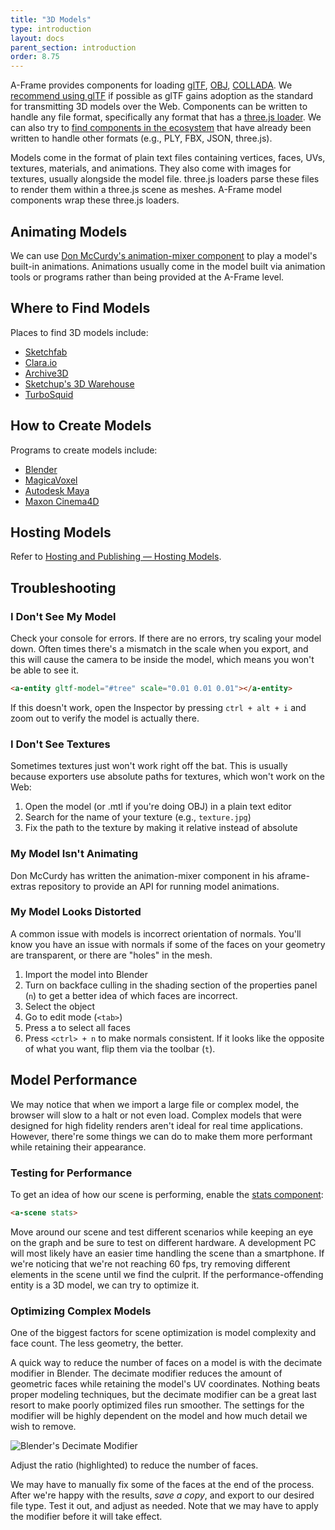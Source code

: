 ```yaml
---
title: "3D Models"
type: introduction
layout: docs
parent_section: introduction
order: 8.75
---
```


[ecsfind]: ../components/entity-component-system.md
[3loaders]: https://github.com/mrdoob/three.js/tree/dev/examples/js/loaders
[COLLADA]: ../components/collada-model.md
[glTF]: ../components/gltf-model.md
[OBJ]: ../components/obj-model.md
[recommend using glTF]: ../components/gltf-model.md#why-use-gltf

A-Frame provides components for loading [glTF], [OBJ], [COLLADA]. We [recommend
using glTF] if possible as glTF gains adoption as the standard for transmitting
3D models over the Web. Components can be written to handle any file format,
specifically any format that has a [three.js loader][3loaders]. We can also try
to [find components in the ecosystem][ecsfind] that have already been written
to handle other formats (e.g., PLY, FBX, JSON, three.js).

Models come in the format of plain text files containing vertices, faces, UVs,
textures, materials, and animations. They also come with images for textures,
usually alongside the model file. three.js loaders parse these files to render
them within a three.js scene as meshes. A-Frame model components wrap these
three.js loaders.

## Animating Models

[mixer]: https://github.com/donmccurdy/aframe-extras/tree/master/src/loaders#animation

We can use [Don McCurdy's animation-mixer component][mixer] to play a model's
built-in animations. Animations usually come in the model built via animation
tools or programs rather than being provided at the A-Frame level.

## Where to Find Models

Places to find 3D models include:

- [Sketchfab](https://sketchfab.com)
- [Clara.io](http://clara.io)
- [Archive3D](http://archive3d.net)
- [Sketchup's 3D Warehouse](https://3dwarehouse.sketchup.com)
- [TurboSquid](http://www.turbosquid.com/Search/3D-Models/free)

## How to Create Models

Programs to create models include:

- [Blender](https://www.blender.org/)
- [MagicaVoxel](https://ephtracy.github.io/)
- [Autodesk Maya](https://www.autodesk.com/products/maya/overview)
- [Maxon Cinema4D](https://www.maxon.net/en-us/)

## Hosting Models

Refer to [Hosting and Publishing &mdash; Hosting
Models](./hosting-and-publishing.md#hosting-models).

## Troubleshooting

### I Don't See My Model

Check your console for errors. If there are no errors, try scaling your model
down. Often times there's a mismatch in the scale when you export, and this
will cause the camera to be inside the model, which means you won't be able to
see it.

```html
<a-entity gltf-model="#tree" scale="0.01 0.01 0.01"></a-entity>
```

If this doesn't work, open the Inspector by pressing `ctrl + alt + i` and zoom
out to verify the model is actually there.

### I Don't See Textures

Sometimes textures just won't work right off the bat. This is usually because
exporters use absolute paths for textures, which won't work on the Web:

1. Open the model (or .mtl if you're doing OBJ) in a plain text editor
2. Search for the name of your texture (e.g., `texture.jpg`)
3. Fix the path to the texture by making it relative instead of absolute

### My Model Isn't Animating

Don McCurdy has written the animation-mixer component in his aframe-extras
repository to provide an API for running model animations.

### My Model Looks Distorted

A common issue with models is incorrect orientation of normals. You'll know you
have an issue with normals if some of the faces on your geometry are
transparent, or there are "holes" in the mesh.

1. Import the model into Blender
2. Turn on backface culling in the shading section of the properties panel
(`n`) to get a better idea of which faces are incorrect.
3. Select the object
4. Go to edit mode (`<tab>`)
5. Press a to select all faces
6. Press `<ctrl> + n` to make normals consistent. If it looks like the opposite
of what you want, flip them via the toolbar (`t`).

## Model Performance

We may notice that when we import a large file or complex model, the browser
will slow to a halt or not even load. Complex models that were designed for
high fidelity renders aren't ideal for real time applications. However,
there're some things we can do to make them more performant while retaining
their appearance.

### Testing for Performance

[stats]: ../components/stats.md

To get an idea of how our scene is performing, enable the [stats component][stats]:

```html
<a-scene stats>
```

Move around our scene and test different scenarios while keeping an eye on the
graph and be sure to test on different hardware. A development PC will most
likely have an easier time handling the scene than a smartphone. If we're
noticing that we're not reaching 60 fps, try removing different elements in the
scene until we find the culprit. If the performance-offending entity is a 3D
model, we can try to optimize it.

### Optimizing Complex Models

One of the biggest factors for scene optimization is model complexity and face
count. The less geometry, the better.

A quick way to reduce the number of faces on a model is with the decimate
modifier in Blender. The decimate modifier reduces the amount of geometric
faces while retaining the model's UV coordinates. Nothing beats proper modeling
techniques, but the decimate modifier can be a great last resort to make poorly
optimized files run smoother. The settings for the modifier will be highly
dependent on the model and how much detail we wish to remove.

![Blender's Decimate Modifier](https://cloud.githubusercontent.com/assets/674727/25730604/f5402d90-30f2-11e7-9571-96bcdef11a6a.jpg)

Adjust the ratio (highlighted) to reduce the number of faces.

We may have to manually fix some of the faces at the end of the process. After
we're happy with the results, *save a copy*, and export to our desired file
type. Test it out, and adjust as needed. Note that we may have to apply the
modifier before it will take effect.
